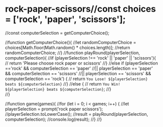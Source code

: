 # rock-paper-scissors//const choices = ['rock', 'paper', 'scissors'];
//const computerSelection = getComputerChoice();

//function getComputerChoice(){
    //let randomComputerChoice = choices[Math.floor(Math.random() * choices.length)];
    //return randomComputerChoice;
//}
//function playRound(playerSelection, computerSelection){
    //if (playerSelection !== 'rock' || 'paper' || 'scissors'){
    //    return 'Please choose rock paper or scissors'
    //}
    //else if (playerSelection =='rock' && computerSelection == 'paper'
    //|| playerSelection == 'paper' && computerSelection == 'scissors'
    //|| playerSelection == 'scissors' && computerSelection == 'rock') {
    //    return `You Lose! ${playerSelection} beats ${computerSelection}`
    //}
    //else {
    //    return `You Win! ${playerSelection} beats ${computerSelection}`;
    //}  
//}

//function game(games){
    //for (let i = 0; i < games; i++) {
            //let playerSelection = prompt('rock paper scissors');
            //playerSelection.toLowerCase();
            //result = playRound(playerSelection, computerSelection);
            //console.log(result);
        //}
     //}